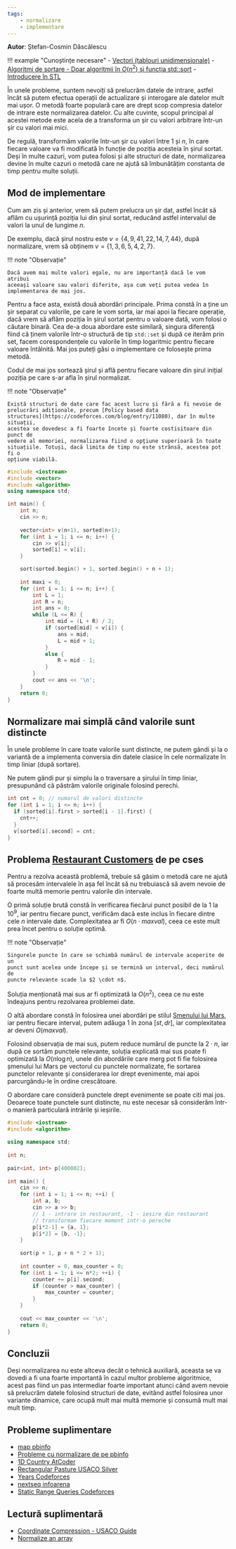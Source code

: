 ```yaml
---
tags:
    - normalizare
    - implementare
---
```


**Autor**: Ștefan-Cosmin Dăscălescu

!!! example "Cunoștințe necesare"
    - [Vectori (tablouri unidimensionale)](https://edu.roalgo.ro/cppintro/arrays/)
    - [Algoritmi de sortare - Doar algoritmii în $O(n^2)$ și funcția std::sort](https://edu.roalgo.ro/usor/sorting/)
    - [Introducere în STL](https://edu.roalgo.ro/cppintro/stl/)

În unele probleme, suntem nevoiți să prelucrăm datele de intrare, astfel încât
să putem efectua operații de actualizare și interogare ale datelor mult mai
ușor. O metodă foarte populară care are drept scop compresia datelor de intrare
este normalizarea datelor. Cu alte cuvinte, scopul principal al acestei metode
este acela de a transforma un șir cu valori arbitrare într-un șir cu valori mai
mici.

De regulă, transformăm valorile într-un șir cu valori între 1 și $n$, în care
fiecare valoare va fi modificată în funcție de poziția acesteia în șirul sortat.
Deși în multe cazuri, vom putea folosi și alte structuri de date, normalizarea
devine în multe cazuri o metodă care ne ajută să îmbunătățim constanta de timp
pentru multe soluții.

## Mod de implementare

Cum am zis și anterior, vrem să putem prelucra un șir dat, astfel încât să aflăm
cu ușurință poziția lui din șirul sortat, reducând astfel intervalul de valori
la unul de lungime $n$.

De exemplu, dacă șirul nostru este $v = \{4, 9, 41, 22, 14, 7, 44 \}$, după
normalizare, vrem să obținem $v = \{1, 3, 6, 5, 4, 2, 7 \}$.

!!! note "Observație"

    Dacă avem mai multe valori egale, nu are importanță dacă le vom atribui
    aceeași valoare sau valori diferite, așa cum veți putea vedea în
    implementarea de mai jos.

Pentru a face asta, există două abordări principale. Prima constă în a ține un
șir separat cu valorile, pe care le vom sorta, iar mai apoi la fiecare operație,
dacă vrem să aflăm poziția în șirul sortat pentru o valoare dată, vom folosi o
căutare binară. Cea de-a doua abordare este similară, singura diferență fiind că
ținem valorile într-o structură de tip `std::set` și după ce iterăm prin set,
facem corespondențele cu valorile în timp logaritmic pentru fiecare valoare
întâlnită. Mai jos puteți găsi o implementare ce folosește prima metodă.

Codul de mai jos sortează șirul și află pentru fiecare valoare din șirul inițial
poziția pe care s-ar afla în șirul normalizat.

!!! note "Observație"

    Există structuri de date care fac acest lucru și fără a fi nevoie de
    prelucrări adiționale, precum [Policy based data
    structures](https://codeforces.com/blog/entry/11080), dar în multe situații,
    acestea se dovedesc a fi foarte încete și foarte costisitoare din punct de
    vedere al memoriei, normalizarea fiind o opțiune superioară în toate
    situațiile. Totuși, dacă limita de timp nu este strânsă, acestea pot fi o
    opțiune viabilă.

```cpp
#include <iostream>
#include <vector>
#include <algorithm>
using namespace std;

int main() {
    int n;
    cin >> n;
    
    vector<int> v(n+1), sorted(n+1);
    for (int i = 1; i <= n; i++) {
        cin >> v[i];
        sorted[i] = v[i];
    }

    sort(sorted.begin() + 1, sorted.begin() + n + 1);
    
    int maxi = 0;
    for (int i = 1; i <= n; i++) {
        int L = 1;
        int R = n;
        int ans = 0;
        while (L <= R) {
            int mid = (L + R) / 2;
            if (sorted[mid] < v[i]) {
                ans = mid;
                L = mid + 1;
            }
            else {
                R = mid - 1;
            }
        }
        cout << ans << '\n';
    }
    return 0;
}
```

## Normalizare mai simplă când valorile sunt distincte

În unele probleme în care toate valorile sunt distincte, ne putem gândi și la o
variantă de a implementa conversia din datele clasice în cele normalizate în
timp liniar (după sortare).

Ne putem gândi pur și simplu la o traversare a șirului în timp liniar,
presupunând că păstrăm valorile originale folosind perechi.

```cpp
int cnt = 0; // numarul de valori distincte
for (int i = 1; i <= n; i++) {
  if (sorted[i].first > sorted[i - 1].first) {
    cnt++;
  }
  v[sorted[i].second] = cnt;
}
```

## Problema [Restaurant Customers](https://cses.fi/problemset/task/1619) de pe cses

Pentru a rezolva această problemă, trebuie să găsim o metodă care ne ajută să
procesăm intervalele în așa fel încât să nu trebuiască să avem nevoie de foarte
multă memorie pentru valorile din intervale.

O primă soluție brută constă în verificarea fiecărui punct posibil de la 1 la
$10^9$, iar pentru fiecare punct, verificăm dacă este inclus în fiecare dintre
cele $n$ intervale date. Complexitatea ar fi $O(n \cdot maxval)$, ceea ce este
mult prea încet pentru o soluție optimă.

!!! note "Observație"

    Singurele puncte în care se schimbă numărul de intervale acoperite de un
    punct sunt acelea unde începe și se termină un interval, deci numărul de
    puncte relevante scade la $2 \cdot n$.

Soluția menționată mai sus ar fi optimizată la $O(n^2)$, ceea ce nu este
îndeajuns pentru rezolvarea problemei date.

O altă abordare constă în folosirea unei abordări pe stilul [Șmenului lui
Mars](../usor/partial-sums.md#smenul-lui-mars), iar pentru fiecare interval,
putem adăuga 1 în zona $[st, dr]$, iar complexitatea ar deveni $O(maxval)$.

Folosind observația de mai sus, putem reduce numărul de puncte la $2 \cdot n$,
iar după ce sortăm punctele relevante, soluția explicată mai sus poate fi
optimizată la $O(n \log n)$, unele din abordările care merg pot fi fie folosirea
șmenului lui Mars pe vectorul cu punctele normalizate, fie sortarea punctelor
relevante și considerarea lor drept evenimente, mai apoi parcurgându-le în
ordine crescătoare.

O abordare care consideră punctele drept evenimente se poate citi mai jos.
Deoarece toate punctele sunt distincte, nu este necesar să considerăm într-o
manieră particulară intrările și ieșirile.

```cpp
#include <iostream>
#include <algorithm>
 
using namespace std;
 
int n;
 
pair<int, int> p[400002]; 
 
int main() {
    cin >> n;
    for (int i = 1; i <= n; ++i) {
        int a, b;
        cin >> a >> b;
        // 1 - intrare in restaurant, -1 - iesire din restaurant
        // transformam fiecare moment intr-o pereche
        p[i*2-1] = {a, 1};
        p[i*2] = {b, -1};
    }
    
    sort(p + 1, p + n * 2 + 1); 
     
    int counter = 0, max_counter = 0;
    for (int i = 1; i <= n*2; ++i) {
        counter += p[i].second; 
        if (counter > max_counter) {
            max_counter = counter;
        }
    }
    
    cout << max_counter << '\n';
    return 0;
}
```

## Concluzii

Deși normalizarea nu este altceva decât o tehnică auxiliară, aceasta se va
dovedi a fi una foarte importantă în cazul multor probleme algoritmice, acest
pas fiind un pas intermediar foarte important atunci când avem nevoie să
prelucrăm datele folosind structuri de date, evitând astfel folosirea unor
variante dinamice, care ocupă mult mai multă memorie și consumă mult mai mult
timp.

## Probleme suplimentare

- [map pbinfo](https://www.pbinfo.ro/probleme/2217/map)
- [Probleme cu normalizare de pe
  pbinfo](https://www.pbinfo.ro/?pagina=probleme-lista&disciplina=0&clasa=-1&dificultate=0&folosesc_consola=-1&eticheta=349%2C)
- [1D Country AtCoder](https://atcoder.jp/contests/abc371/tasks/abc371_d)
- [Rectangular Pasture USACO
  Silver](http://www.usaco.org/index.php?page=viewproblem2&cpid=1063)
- [Years Codeforces](https://codeforces.com/contest/1424/problem/G)
- [nextseq infoarena](https://www.infoarena.ro/problema/nextseq)
- [Static Range Queries Codeforces](https://codeforces.com/gym/102951/problem/D)

## Lectură suplimentară

- [Coordinate Compression - USACO
  Guide](https://usaco.guide/silver/sorting-custom?lang=cpp#coordinate-compression)
- [Normalize an array](https://codeforces.com/blog/entry/4861)
